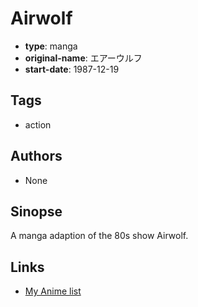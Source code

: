 # Airwolf

-   **type**: manga
-   **original-name**: エアーウルフ
-   **start-date**: 1987-12-19

## Tags

-   action

## Authors

-   None

## Sinopse

A manga adaption of the 80s show Airwolf.

## Links

-   [My Anime list](https://myanimelist.net/manga/44741/Airwolf)
